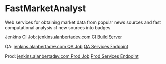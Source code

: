 FastMarketAnalyst
=================

Web services for obtaining market data from popular news sources and fast computational analysis of new sources into badges.

Jenkins CI Job: [jenkins.alanbertadev.com CI Build Server](http://jenkins.alanbertadev.com/job/FastMarketAnalyst/)

QA: 
[jenkins.alanbertadev.com QA Job](http://jenkins.alanbertadev.com/job/FastMarketAnalyst_Qa_Deploy/)
[QA Services Endpoint](http://fmaqa.alanbertadev.com/jsonrpc2_endpoint_mod_python.py)

Prod:
[jenkins.alanbertadev.com Prod Job](http://jenkins.alanbertadev.com/job/FastMarketAnalyst_Prod_Deploy/)
[Prod Services Endpoint](http://fma.alanbertadev.com/jsonrpc2_endpoint_mod_python.py)